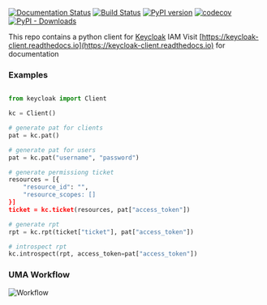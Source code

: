 [![Documentation Status](https://readthedocs.org/projects/keycloak-client/badge/?version=latest)](https://keycloak-client.readthedocs.io/en/latest/?badge=latest)
[![Build Status](https://travis-ci.com/akhilputhiry/keycloak-client.svg?branch=master)](https://travis-ci.com/akhilputhiry/keycloak-client)
[![PyPI version](https://badge.fury.io/py/keycloak.svg)](https://badge.fury.io/py/keycloak)
[![codecov](https://codecov.io/gh/akhilputhiry/keycloak-client/branch/master/graph/badge.svg)](https://codecov.io/gh/akhilputhiry/keycloak-client)
[![PyPI - Downloads](https://img.shields.io/pypi/dm/keycloak.svg)](https://pypistats.org/packages/keycloak)

This repo contains a python client for [Keycloak](https://www.keycloak.org/) IAM
Visit [https://keycloak-client.readthedocs.io](https://keycloak-client.readthedocs.io) for documentation

### Examples

```python

from keycloak import Client

kc = Client()

# generate pat for clients
pat = kc.pat()

# generate pat for users
pat = kc.pat("username", "password")

# generate permissiong ticket
resources = [{
    "resource_id": "",
    "resource_scopes: []
}]
ticket = kc.ticket(resources, pat["access_token"])

# generate rpt
rpt = kc.rpt(ticket["ticket"], pat["access_token"])

# introspect rpt
kc.introspect(rpt, access_token=pat["access_token"])
```

### UMA Workflow

![Workflow](http://www.janua.fr/wp-content/uploads/2019/05/understandinf-UMA-and-Keycloak.png)
